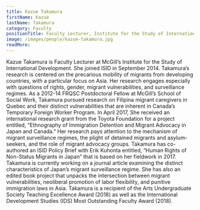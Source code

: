 ```yaml
---
title: Kazue Takamura
firstName: Kazue
lastName: Takamura
category: Faculty
positionTitle: Faculty Lecturer, Institute for the Study of International Development
image: /images/people/kazue-takamura.jpg
readMore: 
---
```


<p>Kazue Takamura is Faculty Lecturer at McGill’s Institute for the Study of International Development. She joined ISID in September 2014. Takamura’s research is centered on the precarious mobility of migrants from developing countries, with a particular focus on Asia. Her research engages especially with questions of rights, gender, migrant vulnerabilities, and surveillance regimes. As a 2012-14 FRQSC Postdoctoral Fellow at McGill’s School of Social Work, Takamura pursued research on Filipina migrant caregivers in Quebec and their distinct vulnerabilities that are inherent in Canada’s Temporary Foreign Worker Program. In April 2017, She received an international research grant from the Toyota Foundation for a project entitled, “Ethnography of Immigration Detention and Migrant Advocacy in Japan and Canada.” Her research pays attention to the mechanism of migrant surveillance regimes, the plight of detained migrants and asylum-seekers, and the role of migrant advocacy groups. Takamura has co-authored an ISID Policy Brief with Erik Kuhonta entitled, “Human Rights of Non-Status Migrants in Japan” that is based on her fieldwork in 2017. Takamura is currently working on a journal article examining the distinct characteristics of Japan’s migrant surveillance regime. She has also an edited book project that unpacks the intersection between migrant vulnerabilities, neoliberal promotion of labor flexibility, and punitive immigration laws in Asia. Takamura is a recipient of the Arts Undergraduate Society Teaching Excellence Award (2018) as well as the International Development Studies (IDS) Most Outstanding Faculty Award (2018).</p>
